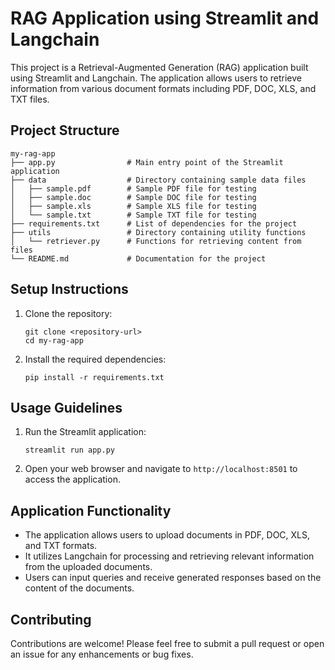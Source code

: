 # RAG Application using Streamlit and Langchain

This project is a Retrieval-Augmented Generation (RAG) application built using Streamlit and Langchain. The application allows users to retrieve information from various document formats including PDF, DOC, XLS, and TXT files.

## Project Structure

```
my-rag-app
├── app.py                # Main entry point of the Streamlit application
├── data                  # Directory containing sample data files
│   ├── sample.pdf        # Sample PDF file for testing
│   ├── sample.doc        # Sample DOC file for testing
│   ├── sample.xls        # Sample XLS file for testing
│   └── sample.txt        # Sample TXT file for testing
├── requirements.txt      # List of dependencies for the project
├── utils                 # Directory containing utility functions
│   └── retriever.py      # Functions for retrieving content from files
└── README.md             # Documentation for the project
```

## Setup Instructions

1. Clone the repository:
   ```
   git clone <repository-url>
   cd my-rag-app
   ```

2. Install the required dependencies:
   ```
   pip install -r requirements.txt
   ```

## Usage Guidelines

1. Run the Streamlit application:
   ```
   streamlit run app.py
   ```

2. Open your web browser and navigate to `http://localhost:8501` to access the application.

## Application Functionality

- The application allows users to upload documents in PDF, DOC, XLS, and TXT formats.
- It utilizes Langchain for processing and retrieving relevant information from the uploaded documents.
- Users can input queries and receive generated responses based on the content of the documents.

## Contributing

Contributions are welcome! Please feel free to submit a pull request or open an issue for any enhancements or bug fixes.